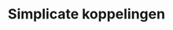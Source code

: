 ---
title: Simplicate koppelingen
key: simplicate
image: /images/@stock/Logos/simplicate-koppelingen.png
link_to: /koppelingen/simplicate
klass: crm
layout: koppelingen
referral-url: 

excerpt: Met onze Simplicate boekhoudkoppelingen is je administratie altijd op orde. Probeer nu! Bespaar veel tijd met een Simplicate koppeling en andere API koppelingen.
---
